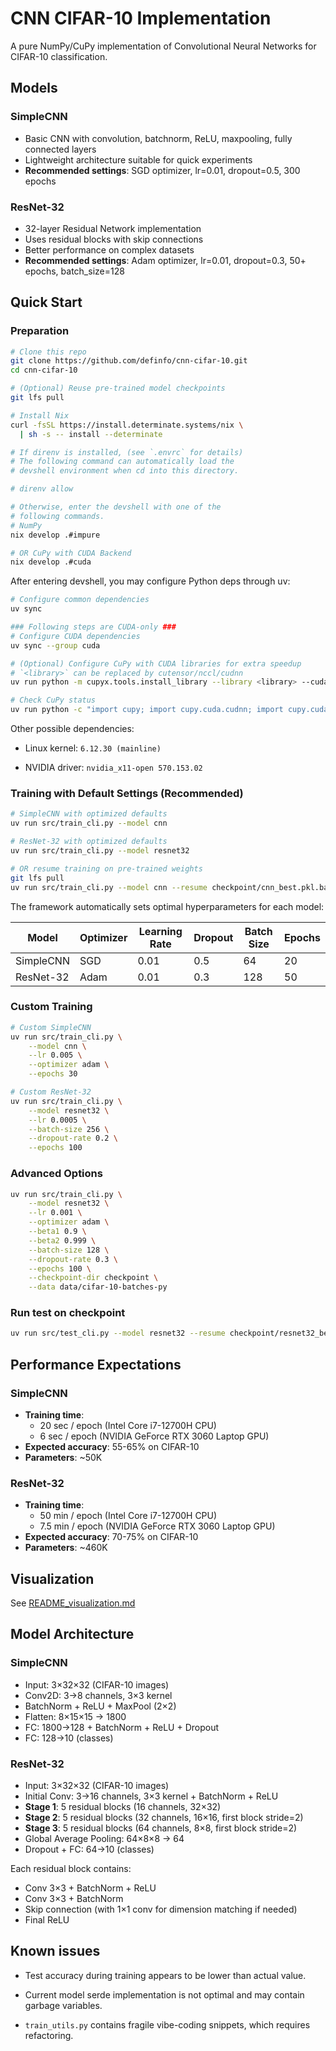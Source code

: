 # CNN CIFAR-10 Implementation

A pure NumPy/CuPy implementation of Convolutional Neural Networks for CIFAR-10 classification.

## Models

### SimpleCNN

- Basic CNN with convolution, batchnorm, ReLU, maxpooling, fully connected layers
- Lightweight architecture suitable for quick experiments
- **Recommended settings**: SGD optimizer, lr=0.01, dropout=0.5, 300 epochs

### ResNet-32

- 32-layer Residual Network implementation
- Uses residual blocks with skip connections
- Better performance on complex datasets
- **Recommended settings**: Adam optimizer, lr=0.01, dropout=0.3, 50+ epochs, batch_size=128

## Quick Start

### Preparation

```bash
# Clone this repo
git clone https://github.com/definfo/cnn-cifar-10.git
cd cnn-cifar-10

# (Optional) Reuse pre-trained model checkpoints
git lfs pull

# Install Nix
curl -fsSL https://install.determinate.systems/nix \
  | sh -s -- install --determinate

# If direnv is installed, (see `.envrc` for details)
# The following command can automatically load the
# devshell environment when cd into this directory.

# direnv allow

# Otherwise, enter the devshell with one of the
# following commands.
# NumPy
nix develop .#impure

# OR CuPy with CUDA Backend
nix develop .#cuda
```

After entering devshell, you may configure Python deps through uv:

```bash
# Configure common dependencies
uv sync

### Following steps are CUDA-only ###
# Configure CUDA dependencies
uv sync --group cuda

# (Optional) Configure CuPy with CUDA libraries for extra speedup
# `<library>` can be replaced by cutensor/nccl/cudnn
uv run python -m cupyx.tools.install_library --library <library> --cuda 12.x

# Check CuPy status
uv run python -c "import cupy; import cupy.cuda.cudnn; import cupy.cuda.nccl; cupy.show_config()"
```

Other possible dependencies:

- Linux kernel: `6.12.30 (mainline)`

- NVIDIA driver: `nvidia_x11-open 570.153.02`

### Training with Default Settings (Recommended)

```bash
# SimpleCNN with optimized defaults
uv run src/train_cli.py --model cnn

# ResNet-32 with optimized defaults
uv run src/train_cli.py --model resnet32

# OR resume training on pre-trained weights
git lfs pull
uv run src/train_cli.py --model cnn --resume checkpoint/cnn_best.pkl.bak
```

The framework automatically sets optimal hyperparameters for each model:

| Model     | Optimizer | Learning Rate | Dropout | Batch Size | Epochs |
| --------- | --------- | ------------- | ------- | ---------- | ------ |
| SimpleCNN | SGD       | 0.01          | 0.5     | 64         | 20     |
| ResNet-32 | Adam      | 0.01          | 0.3     | 128        | 50     |

### Custom Training

```bash
# Custom SimpleCNN
uv run src/train_cli.py \
    --model cnn \
    --lr 0.005 \
    --optimizer adam \
    --epochs 30

# Custom ResNet-32
uv run src/train_cli.py \
    --model resnet32 \
    --lr 0.0005 \
    --batch-size 256 \
    --dropout-rate 0.2 \
    --epochs 100
```

### Advanced Options

```bash
uv run src/train_cli.py \
    --model resnet32 \
    --lr 0.001 \
    --optimizer adam \
    --beta1 0.9 \
    --beta2 0.999 \
    --batch-size 128 \
    --dropout-rate 0.3 \
    --epochs 100 \
    --checkpoint-dir checkpoint \
    --data data/cifar-10-batches-py
```

### Run test on checkpoint

```bash
uv run src/test_cli.py --model resnet32 --resume checkpoint/resnet32_best.pkl
```

## Performance Expectations

### SimpleCNN

- **Training time**:
  - 20 sec / epoch (Intel Core i7-12700H CPU)
  - 6 sec / epoch (NVIDIA GeForce RTX 3060 Laptop GPU)
- **Expected accuracy**: 55-65% on CIFAR-10
- **Parameters**: ~50K

### ResNet-32

- **Training time**:
  - 50 min / epoch (Intel Core i7-12700H CPU)
  - 7.5 min / epoch (NVIDIA GeForce RTX 3060 Laptop GPU)
- **Expected accuracy**: 70-75% on CIFAR-10
- **Parameters**: ~460K

## Visualization

See [README_visualization.md](./README_visualization.md)

## Model Architecture

### SimpleCNN

- Input: 3×32×32 (CIFAR-10 images)
- Conv2D: 3→8 channels, 3×3 kernel
- BatchNorm + ReLU + MaxPool (2×2)
- Flatten: 8×15×15 → 1800
- FC: 1800→128 + BatchNorm + ReLU + Dropout
- FC: 128→10 (classes)

### ResNet-32

- Input: 3×32×32 (CIFAR-10 images)
- Initial Conv: 3→16 channels, 3×3 kernel + BatchNorm + ReLU
- **Stage 1**: 5 residual blocks (16 channels, 32×32)
- **Stage 2**: 5 residual blocks (32 channels, 16×16, first block stride=2)
- **Stage 3**: 5 residual blocks (64 channels, 8×8, first block stride=2)
- Global Average Pooling: 64×8×8 → 64
- Dropout + FC: 64→10 (classes)

Each residual block contains:

- Conv 3×3 + BatchNorm + ReLU
- Conv 3×3 + BatchNorm
- Skip connection (with 1×1 conv for dimension matching if needed)
- Final ReLU

## Known issues

- Test accuracy during training appears to be lower than actual value.

- Current model serde implementation is not optimal and may contain garbage variables.

- `train_utils.py` contains fragile vibe-coding snippets, which requires refactoring.
